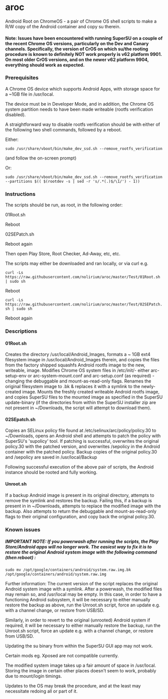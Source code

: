 # aroc
Android Root on ChromeOS - a pair of Chrome OS shell scripts to make a R/W copy of the Android container and copy su therein.

#### Note: Issues have been encountered with running SuperSU on a couple of the recent Chrome OS versions, particularly on the Dev and Canary channels. Specifically, the version of CrOS on which su/the rooting procedure is known to definitely NOT work properly is v62 platform 9901. On most older CrOS versions, and on the newer v62 platform 9904, everything should work as expected.

### Prerequisites

A Chrome OS device which supports Android Apps, with storage space for a ~1GB file in /usr/local.

The device must be in Developer Mode, and in addition, the Chrome OS system partition needs to have been made writeable (rootfs verification disabled).

A straightforward way to disable rootfs verification should be with either of the following two shell commands, followed by a reboot. 

Either:

`sudo /usr/share/vboot/bin/make_dev_ssd.sh --remove_rootfs_verification`

(and follow the on-screen prompt)

Or:

`sudo /usr/share/vboot/bin/make_dev_ssd.sh --remove_rootfs_verification --partitions $(( $(rootdev -s | sed -r 's/.*(.)$/\1/') - 1))`


### Instructions

The scripts should be run, as root, in the following order:

01Root.sh

Reboot

02SEPatch.sh

Reboot again

Then open Play Store, Root Checker, Ad-Away, etc, etc.

The scripts may either be downloaded and ran locally, or via curl e.g. 

`curl -Ls https://raw.githubusercontent.com/nolirium/aroc/master/Test/01Root.sh | sudo sh`

Reboot

`curl -Ls https://raw.githubusercontent.com/nolirium/aroc/master/Test/02SEPatch.sh | sudo sh`

Reboot again

### Descriptions

#### 01Root.sh

Creates the directory /usr/local/Android_Images, formats a ~ 1GB ext4 filesystem image in /usr/local/Android_Images therein, and copies the files from the factory shipped squashfs Android rootfs image to the new, writeable, image. Modifies Chrome OS system files in /etc/init/- either arc-setup-env or arc-system-mount.conf and arc-setup.conf (as required) - changing the debuggable and mount-as-read-only flags. Renames the original filesystem image to .bk & replaces it with a symlink to the newly-created image. Mounts the freshly created writeable Android rootfs image, and copies SuperSU files to the mounted image as specified in the SuperSU update-binary (if the directories from within the SuperSU installer zip are not present in ~/Downloads, the script will attempt to download them).


#### 02SEpatch.sh

Copies an SELinux policy file found at /etc/selinux/arc/policy/policy.30 to ~/Downloads, opens an Android shell and attempts to patch the policy with SuperSU's 'supolicy' tool. If patching is successful, overwrites the original policy.30 with the patched version, and overwrites /sepolicy in the Android container with the patched policy.  Backup copies of the original policy.30 and /sepolicy are saved in /usr/local/Backup

Following successful execution of the above pair of scripts, the Android instance should be rooted and fully working.


#### Unroot.sh

If a backup Android image is present in its original directory, attempts to remove the symlink and restores the backup. Failing this, if a backup is present in in ~/Downloads, attempts to replace the modified image with the backup. Also attempts to return the debuggable and mount-as-read-only flags to their original configuration, and copy back the original policy.30.

### Known issues

##### IMPORTANT NOTE:  If you powerwash after running the scripts, the Play Store/Android apps will no longer work. The easiest way to fix it is to restore the original Android system image with the following command (then reboot) :

`sudo mv /opt/google/containers/android/system.raw.img.bk /opt/google/containers/android/system.raw.img`

Further information: The current version of the script replaces the original Android system image with a symlink. 
 After a powerwash, the modified files may remain so, and /usr/local may be empty. In this case, in order to have a functioning Android subsystem, it will be necessary to either manually restore the backup as above, run the Unroot.sh script, force an update e.g. with a channel change, or restore from USB/SD.
 
 Similarly, in order to revert to the original (unrooted) Android system if required, it will be necessary to either manually restore the backup, run the Unroot.sh script, force an update e.g. with a channel change, or restore from USB/SD.
  
 Updating the su binary from within the SuperSU GUI app may not work.

 Certain mods eg. Xposed are not compatible currently.

The modified system image takes up a fair amount of space in /usr/local. Storing the image in certain other places doesn't seem to work, probably due to mount/login timings.

Updates to the OS may break the procedure, and at the least may necessitate redoing all or part of it. 
